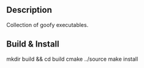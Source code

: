 ## Description
Collection of goofy executables.

## Build & Install
mkdir build && cd build
cmake ../source
make install
